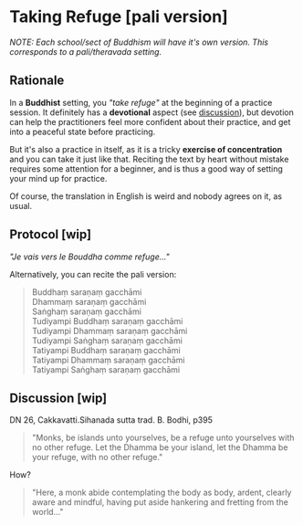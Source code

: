 # Taking Refuge [pali version]

_NOTE: Each school/sect of Buddhism will have it's own version. This corresponds to a pali/theravada setting._

## Rationale

In a **Buddhist** setting, you _"take refuge"_ at the beginning of a practice session. It definitely has a **devotional** aspect (see [discussion](#discussion)), but devotion can help the practitioners feel more confident about their practice, and get into a peaceful state before practicing.

But it's also a practice in itself, as it is a tricky **exercise of concentration** and you can take it just like that. Reciting the text by heart without mistake requires some attention for a beginner, and is thus a good way of setting your mind up for practice.

Of course, the translation in English is weird and nobody agrees on it, as usual.


## Protocol [wip]

_"Je vais vers le Bouddha comme refuge..."_

Alternatively, you can recite the pali version:

> Buddhaṃ saraṇaṃ gacchāmi  
> Dhammaṃ saraṇaṃ gacchāmi  
> Saṅghaṃ saraṇaṃ gacchāmi  
> Tudiyampi Buddhaṃ saraṇaṃ gacchāmi  
> Tudiyampi Dhammaṃ saraṇaṃ gacchāmi  
> Tudiyampi Saṅghaṃ saraṇaṃ gacchāmi  
> Tatiyampi Buddhaṃ saraṇaṃ gacchāmi  
> Tatiyampi Dhammaṃ saraṇaṃ gacchāmi  
> Tatiyampi Saṅghaṃ saraṇaṃ gacchāmi  


## Discussion [wip]

DN 26, Cakkavatti.Sihanada sutta
trad. B. Bodhi, p395

> "Monks, be islands unto yourselves, be a refuge unto yourselves with no other refuge. Let the Dhamma be your island, let the Dhamma be your refuge, with no other refuge."

How?

> "Here, a monk abide contemplating the body as body, ardent, clearly aware and mindful, having put aside hankering and fretting from the world..."
